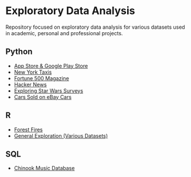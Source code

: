# Exploratory Data Analysis
Repository focused on exploratory data analysis for various datasets used in academic, personal and professional projects.

## Python
- [App Store & Google Play Store](https://github.com/jasonmchlee/exploratory-data-analysis/tree/master/App%20Store%20and%20Google%20Play%20Store)
- [New York Taxis](https://github.com/jasonmchlee/exploratory-data-analysis/tree/master/New%20York%20Taxis)
- [Fortune 500 Magazine](https://github.com/jasonmchlee/exploratory-data-analysis/tree/master/Fortune%20500%20Magazine)
- [Hacker News](https://github.com/jasonmchlee/exploratory-data-analysis/tree/master/Hacker%20News)
- [Exploring Star Wars Surveys](https://github.com/jasonmchlee/exploratory-data-analysis/tree/master/Star%20Wars)
- [Cars Sold on eBay Cars](https://github.com/jasonmchlee/exploratory-data-analysis/tree/master/Cars%20Sold%20on%20eBay)

## R
- [Forest Fires](https://github.com/jasonmchlee/exploratory-data-analysis/tree/master/Forest%20Fires)
- [General Exploration (Various Datasets)](https://github.com/jasonmchlee/exploratory-data-analysis/tree/master/Exploring%20Data%20in%20R)

## SQL
- [Chinook Music Database](https://github.com/jasonmchlee/exploratory-data-analysis/tree/master/Chinook%20(Music%20Store))

